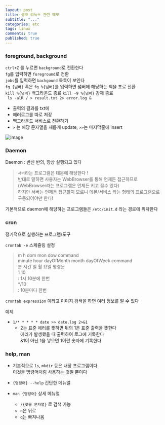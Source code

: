 ```yaml
---
layout: post
title: 생코 리눅스 관련 메모
subtitle: "..."
categories: etc
tags: linux
comments: true
published: true
---
```


### foreground, background

`ctrl+Z` 를 누르면 `background`로 전환한다  
`fg`를 입력하면 `foreground`로 전환  
`jobs`를 입력하면 `backgound` 목록이 보인다  
`fg {넘버}` 혹은 `fg %{넘버}`를 입력하면 넘버에 해당하는 백을 포로 전환  
`kill %{넘버}` 백그라운드 종료
`kill -9 %{넘버}` 강제 종료  
` ls -alR / > result.txt 2> error.log &`

- 출력의 결과를 txt에
- 에러로그를 따로 저장
- 백그라운드 서비스로 전환하기
- `>` 는 해당 문자열을 새롭게 update, `>>`는 마지막줄에 insert

![image](https://user-images.githubusercontent.com/66164361/127351870-dc3c01fd-5246-40ef-bad7-1e0ba6d8936c.png)

### Daemon

Daemon : 반신 반의, 항상 실행되고 있다

> `서버`라는 프로그램은 데몬에 해당한다 !  
> 반대로 말하면 사용자는 WebBrowser를 통해 언제든 접근하므로 (WebBrowser라는 프로그램은 언제든 키고 끌수 있다)  
> 하지만 서버는 언제든 접근할지 모르니 데몬/서비스 라는 형태의 프로그램으로 구동되어야만 한다!

기본적으로 daemon에 해당하는 프로그램들은 `/etc/init.d` 라는 경로에 위차한다

### cron

정기적으로 실행하는 프로그램/도구

`crontab -e` 스케쥴링 설정

> m h dom mon dow command  
> minute hour dayOfMonth month dayOfWeek command  
> 분 시간 일 월 요일 명령문  
> 1 10  
> : 1시 10분에 한번  
> \*/10  
> : 10분마다 한번

`crontab expression` 이라고 이미지 검색을 하면 여러 정보를 알 수 있다

예제

- `1/* * * * * date >> date.log 2>&1`
  - 2는 표준 에러를 뜻하면 뒤의 1은 표준 출력을 뜻한다  
    에러가 발생했을 때 출력하여 로그에 기록한다  
    &1이 아닌 1을 넣으면 1이란 숫자에 기록한다

### help, man

- 기본적으로 `ls`, `mkdir` 등은 내장 프로그램이다.  
  이것을 명령어처럼 사용하는 것일 뿐이다

- `{명령어} --help` 간단한 메뉴얼
- `man {명령어}` 상세 메뉴얼
  - `/{찾을 문자열}` 로 검색 가능
  - `n`은 뒤로
  - `q`는 빠져나옴
